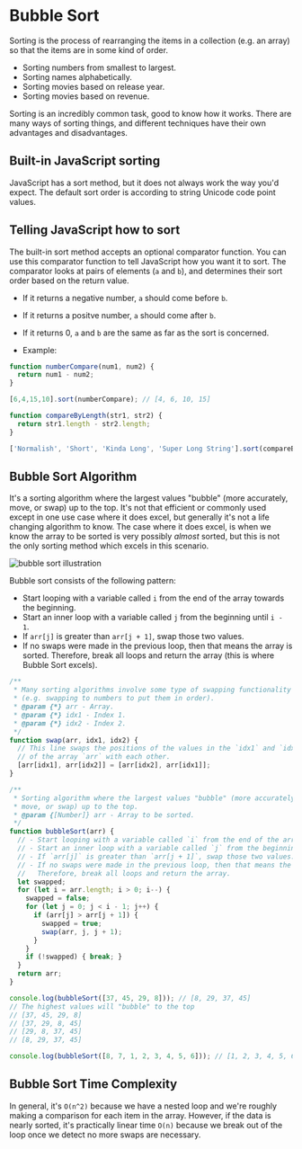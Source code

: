 # Bubble Sort

Sorting is the process of rearranging the items in a collection (e.g. an array) so that the items are in some kind of order.

- Sorting numbers from smallest to largest.
- Sorting names alphabetically.
- Sorting movies based on release year.
- Sorting movies based on revenue.

Sorting is an incredibly common task, good to know how it works. There are many ways of sorting things, and different techniques have their own advantages and disadvantages.

## Built-in JavaScript sorting

JavaScript has a sort method, but it does not always work the way you'd expect. The default sort order is according to string Unicode code point values.

## Telling JavaScript how to sort

The built-in sort method accepts an optional comparator function. You can use this comparator function to tell JavaScript how you want it to sort. The comparator looks at pairs of elements (`a` and `b`), and determines their sort order based on the return value.

- If it returns a negative number, `a` should come before `b`.
- If it returns a positve number, `a` should come after `b`.
- If it returns 0, `a` and `b` are the same as far as the sort is concerned.

- Example:

```js
function numberCompare(num1, num2) {
  return num1 - num2;
}

[6,4,15,10].sort(numberCompare); // [4, 6, 10, 15]

function compareByLength(str1, str2) {
  return str1.length - str2.length;
}

['Normalish', 'Short', 'Kinda Long', 'Super Long String'].sort(compareByLength); // ['Short', 'Normalish', 'Kinda Long', 'Super Long String']
```

## Bubble Sort Algorithm

It's a sorting algorithm where the largest values "bubble" (more accurately, move, or swap) up to the top. It's not that efficient or commonly used except in one use case where it does excel, but generally it's not a life changing algorithm to know. The case where it does excel, is when we know the array to be sorted is very possibly *almost* sorted, but this is not the only sorting method which excels in this scenario.

![bubble sort illustration](https://i.imgur.com/EYqnrMu.png "Bubble Sort Illustration")

Bubble sort consists of the following pattern:

- Start looping with a variable called `i` from the end of the array towards the beginning.
- Start an inner loop with a variable called `j` from the beginning until `i - 1`.
- If `arr[j]` is greater than `arr[j + 1]`, swap those two values.
- If no swaps were made in the previous loop, then that means the array is sorted.
  Therefore, break all loops and return the array (this is where Bubble Sort excels).

```js
/**
 * Many sorting algorithms involve some type of swapping functionality
 * (e.g. swapping to numbers to put them in order).
 * @param {*} arr - Array.
 * @param {*} idx1 - Index 1.
 * @param {*} idx2 - Index 2.
 */
function swap(arr, idx1, idx2) {
  // This line swaps the positions of the values in the `idx1` and `idx2` positions
  // of the array `arr` with each other.
  [arr[idx1], arr[idx2]] = [arr[idx2], arr[idx1]];
}

/**
 * Sorting algorithm where the largest values "bubble" (more accurately,
 * move, or swap) up to the top.
 * @param {[Number]} arr - Array to be sorted.
 */
function bubbleSort(arr) {
  // - Start looping with a variable called `i` from the end of the array towards the beginning.
  // - Start an inner loop with a variable called `j` from the beginning until `i - 1`.
  // - If `arr[j]` is greater than `arr[j + 1]`, swap those two values.
  // - If no swaps were made in the previous loop, then that means the array is sorted.
  //   Therefore, break all loops and return the array.
  let swapped;
  for (let i = arr.length; i > 0; i--) {
    swapped = false;
    for (let j = 0; j < i - 1; j++) {
      if (arr[j] > arr[j + 1]) {
        swapped = true;
        swap(arr, j, j + 1);
      }
    }
    if (!swapped) { break; }
  }
  return arr;
}

console.log(bubbleSort([37, 45, 29, 8])); // [8, 29, 37, 45]
// The highest values will "bubble" to the top
// [37, 45, 29, 8]
// [37, 29, 8, 45]
// [29, 8, 37, 45]
// [8, 29, 37, 45]

console.log(bubbleSort([8, 7, 1, 2, 3, 4, 5, 6])); // [1, 2, 3, 4, 5, 6, 7, 8]
```

## Bubble Sort Time Complexity

In general, it's `O(n^2)` because we have a nested loop and we're roughly making a comparison for each item in the array. However, if the data is nearly sorted, it's practically linear time `O(n)` because we break out of the loop once we detect no more swaps are necessary.
